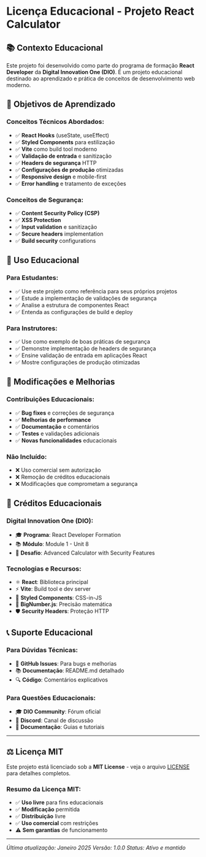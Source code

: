 # Licença Educacional - Projeto React Calculator

## 📚 Contexto Educacional

Este projeto foi desenvolvido como parte do programa de formação **React Developer** da **Digital Innovation One (DIO)**. É um projeto educacional destinado ao aprendizado e prática de conceitos de desenvolvimento web moderno.

## 🎯 Objetivos de Aprendizado

### Conceitos Técnicos Abordados:
- ✅ **React Hooks** (useState, useEffect)
- ✅ **Styled Components** para estilização
- ✅ **Vite** como build tool moderno
- ✅ **Validação de entrada** e sanitização
- ✅ **Headers de segurança** HTTP
- ✅ **Configurações de produção** otimizadas
- ✅ **Responsive design** e mobile-first
- ✅ **Error handling** e tratamento de exceções

### Conceitos de Segurança:
- ✅ **Content Security Policy (CSP)**
- ✅ **XSS Protection**
- ✅ **Input validation** e sanitização
- ✅ **Secure headers** implementation
- ✅ **Build security** configurations

## 📖 Uso Educacional

### Para Estudantes:
- ✅ Use este projeto como referência para seus próprios projetos
- ✅ Estude a implementação de validações de segurança
- ✅ Analise a estrutura de componentes React
- ✅ Entenda as configurações de build e deploy

### Para Instrutores:
- ✅ Use como exemplo de boas práticas de segurança
- ✅ Demonstre implementação de headers de segurança
- ✅ Ensine validação de entrada em aplicações React
- ✅ Mostre configurações de produção otimizadas

## 🔄 Modificações e Melhorias

### Contribuições Educacionais:
- ✅ **Bug fixes** e correções de segurança
- ✅ **Melhorias de performance**
- ✅ **Documentação** e comentários
- ✅ **Testes** e validações adicionais
- ✅ **Novas funcionalidades** educacionais

### Não Incluído:
- ❌ Uso comercial sem autorização
- ❌ Remoção de créditos educacionais
- ❌ Modificações que comprometam a segurança

## 📝 Créditos Educacionais

### Digital Innovation One (DIO):
- 🎓 **Programa**: React Developer Formation
- 📚 **Módulo**: Module 1 - Unit 8
- 🎯 **Desafio**: Advanced Calculator with Security Features

### Tecnologias e Recursos:
- ⚛️ **React**: Biblioteca principal
- ⚡ **Vite**: Build tool e dev server
- 🎨 **Styled Components**: CSS-in-JS
- 🔢 **BigNumber.js**: Precisão matemática
- 🛡️ **Security Headers**: Proteção HTTP

## 📞 Suporte Educacional

### Para Dúvidas Técnicas:
- 📧 **GitHub Issues**: Para bugs e melhorias
- 📚 **Documentação**: README.md detalhado
- 🔍 **Código**: Comentários explicativos

### Para Questões Educacionais:
- 🎓 **DIO Community**: Fórum oficial
- 💬 **Discord**: Canal de discussão
- 📖 **Documentação**: Guias e tutoriais

---

## ⚖️ Licença MIT

Este projeto está licenciado sob a **MIT License** - veja o arquivo [LICENSE](LICENSE) para detalhes completos.

### Resumo da Licença MIT:
- ✅ **Uso livre** para fins educacionais
- ✅ **Modificação** permitida
- ✅ **Distribuição** livre
- ✅ **Uso comercial** com restrições
- ⚠️ **Sem garantias** de funcionamento

---

*Última atualização: Janeiro 2025*
*Versão: 1.0.0*
*Status: Ativo e mantido*

